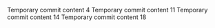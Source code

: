 Temporary commit content 4
Temporary commit content 11
Temporary commit content 14
Temporary commit content 18

